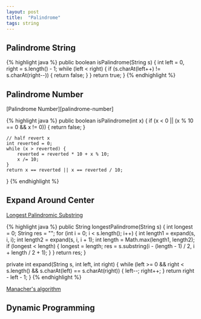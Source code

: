 ```yaml
---
layout: post
title:  "Palindrome"
tags: string
---
```

## Palindrome String

{% highlight java %}
public boolean isPalindrome(String s) {
    int left = 0, right = s.length() - 1;
    while (left < right) {
        if (s.charAt(left++) != s.charAt(right--)) {
            return false;
        }
    }
    return true;
}
{% endhighlight %}

## Palindrome Number

[Palindrome Number][palindrome-number]

{% highlight java %}
public boolean isPalindrome(int x) {
    if (x < 0 || (x % 10 == 0 && x != 0)) {
        return false;
    }

    // half revert x
    int reverted = 0;
    while (x > reverted) {
        reverted = reverted * 10 + x % 10;
        x /= 10;
    }
    return x == reverted || x == reverted / 10;
}
{% endhighlight %}

## Expand Around Center

[Longest Palindromic Substring][longest-palindromic-substring]

{% highlight java %}
public String longestPalindrome(String s) {
    int longest = 0;
    String res = "";
    for (int i = 0; i < s.length(); i++) {
        int length1 = expand(s, i, i);
        int length2 = expand(s, i, i + 1);
        int length = Math.max(length1, length2);
        if (longest < length) {
            longest = length;
            res = s.substring(i - (length - 1) / 2, i + length / 2 + 1);
        }
    }
    return res;
}

private int expand(String s, int left, int right) {
    while (left >= 0 && right < s.length() && s.charAt(left) == s.charAt(right)) {
        left--;
        right++;
    }
    return right - left - 1;
}
{% endhighlight %}

[Manacher's algorithm](https://en.wikipedia.org/wiki/Longest_palindromic_substring#Manacher's_algorithm)

## Dynamic Programming

[longest-palindromic-substring]: https://leetcode.com/problems/longest-palindromic-substring/
[palindrome-numbre]: https://leetcode.com/problems/palindrome-number/

